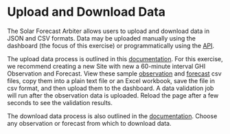 Upload and Download Data
========================

The Solar Forecast Arbiter allows users to upload and download data in JSON and CSV formats. Data may be uploaded manually using the dashboard (the focus of this exercise) or programmatically using the [API](https://dev-api.solarforecastarbiter.org/).

The upload data process is outlined in this [documentation](https://solarforecastarbiter.org/dashboarddoc/#upload-data). For this exercise, we recommend creating a new Site with new a 60-minute interval GHI Observation and Forecast. View these sample [observation](observation_1h.csv?raw=true) and [forecast](forecast_1h.csv?raw=true) csv files, copy them into a plain text file or an Excel workbook, save the file in csv format, and then upload them to the dashboard. A data validation job will run after the observation data is uploaded. Reload the page after a few seconds to see the validation results.

The download data process is also outlined in the [documentation](https://solarforecastarbiter.org/dashboarddoc/#download-data). Choose any observation or forecast from which to download data.
